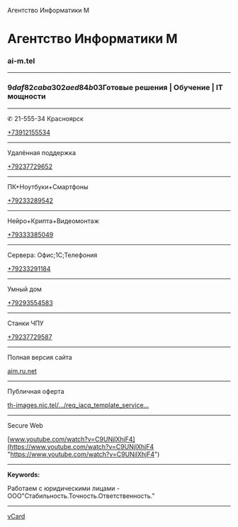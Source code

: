 Агентство Информатики М


Агентство Информатики М
=======================

### ai-m.tel

---

### $9daf82caba302aed84b03$Готовые решения | Обучение | IT мощности

---

✆ 21-555-34 Красноярск
  
[+73912155534](tel:+73912155534 "tel:+73912155534")

---

Удалённая поддержка
  
[+79237729652](tel:+79237729652 "tel:+79237729652")

---

ПК+Ноутбуки+Смартфоны
  
[+79233289542](tel:+79233289542 "tel:+79233289542")

---

Нейро+Крипта+Видеомонтаж
  
[+79333385049](tel:+79333385049 "tel:+79333385049")

---

Сервера: Офис;1С;Телефония
  
[+79233291184](tel:+79233291184 "tel:+79233291184")

---

Умный дом
  
[+79293554583](tel:+79293554583 "tel:+79293554583")

---

Станки ЧПУ
  
[+79237729587](tel:+79237729587 "tel:+79237729587")

---

Полная версия сайта
  
[aim.ru.net](http://aim.ru.net "http://aim.ru.net")

---

Публичная оферта
  
[th-images.nic.tel/.../req\_iacq\_template\_service...](https://th-images.nic.tel/img/36bpe81si4kjqorcqae6sbkeu86m64uf/req_iacq_template_services.pdf "https://th-images.nic.tel/img/36bpe81si4kjqorcqae6sbkeu86m64uf/req_iacq_template_services.pdf")

---

Secure Web
  
[www.youtube.com/watch?v=C9UNjlXhjF4](https://www.youtube.com/watch?v=C9UNjlXhjF4 "https://www.youtube.com/watch?v=C9UNjlXhjF4")

---

**Keywords:**
  
Работаем с юридическими лицами - ООО"Стабильность.Точность.Ответственность."

---

[vCard](/vcard.action?domain=ai-m.tel&tunneled=true)